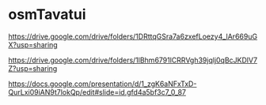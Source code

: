 # osmTavatui

https://drive.google.com/drive/folders/1DRttqGSra7a6zxefLoezy4_lAr669uGX?usp=sharing


https://drive.google.com/drive/folders/1lBhm6791lCRRVgh39jqlj0qBcJKDlV7Z?usp=sharing


https://docs.google.com/presentation/d/1_zgK6aNFxTxD-QurLxi09iAN9t7lokQp/edit#slide=id.gfd4a5bf3c7_0_87
